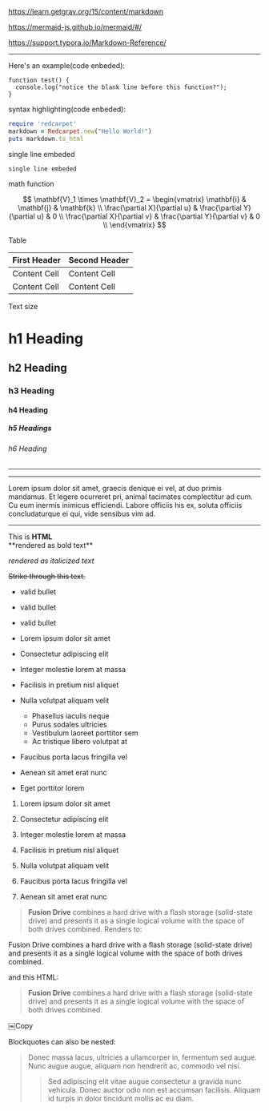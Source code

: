 https://learn.getgrav.org/15/content/markdown

https://mermaid-js.github.io/mermaid/#/

https://support.typora.io/Markdown-Reference/

---
Here's an example(code enbeded):


```     
function test() {
  console.log("notice the blank line before this function?");
}
```



syntax highlighting(code enbeded):
```ruby                     
require 'redcarpet'
markdown = Redcarpet.new("Hello World!")
puts markdown.to_html
```

single line embeded

`single line embeded`


math function

$$
\mathbf{V}_1 \times \mathbf{V}_2 =  \begin{vmatrix}
\mathbf{i} & \mathbf{j} & \mathbf{k} \\
\frac{\partial X}{\partial u} &  \frac{\partial Y}{\partial u} & 0 \\
\frac{\partial X}{\partial v} &  \frac{\partial Y}{\partial v} & 0 \\
\end{vmatrix}
$$

Table

| First Header | Second Header |
| ------------ | ------------- |
| Content Cell | Content Cell  |
| Content Cell | Content Cell  |


Text size

# h1 Heading
## h2 Heading
### h3 Heading
#### h4 Heading
##### h5 Headings
###### h6 Heading
<!--
This is a comment
-->
___
***

Lorem ipsum dolor sit amet, graecis denique ei vel, at duo primis mandamus. Et legere ocurreret pri, animal tacimates complectitur ad cum. Cu eum inermis inimicus efficiendi. Labore officiis his ex, soluta officiis concludaturque ei qui, vide sensibus vim ad.
___
<div class="class">
    This is <b>HTML</b>
</div>
**rendered as bold text**

_rendered as italicized text_

~~Strike through this text.~~

* valid bullet
- valid bullet
+ valid bullet

+ Lorem ipsum dolor sit amet
+ Consectetur adipiscing elit
+ Integer molestie lorem at massa
+ Facilisis in pretium nisl aliquet
+ Nulla volutpat aliquam velit
  - Phasellus iaculis neque
  - Purus sodales ultricies
  - Vestibulum laoreet porttitor sem
  - Ac tristique libero volutpat at
+ Faucibus porta lacus fringilla vel
+ Aenean sit amet erat nunc
+ Eget porttitor lorem

1. Lorem ipsum dolor sit amet

2. Consectetur adipiscing elit

3. Integer molestie lorem at massa

4. Facilisis in pretium nisl aliquet

5. Nulla volutpat aliquam velit

6. Faucibus porta lacus fringilla vel

7. Aenean sit amet erat nunc


> **Fusion Drive** combines a hard drive with a flash storage (solid-state drive) and presents it as a single logical volume with the space of both drives combined.
Renders to:

Fusion Drive combines a hard drive with a flash storage (solid-state drive) and presents it as a single logical volume with the space of both drives combined.

and this HTML:

<blockquote>
  <p><strong>Fusion Drive</strong> combines a hard drive with a flash storage (solid-state drive) and presents it as a single logical volume with the space of both drives combined.</p>
  </blockquote>
  ￼Copy


  Blockquotes can also be nested:
  > Donec massa lacus, ultricies a ullamcorper in, fermentum sed augue.
  Nunc augue augue, aliquam non hendrerit ac, commodo vel nisi.
  >> Sed adipiscing elit vitae augue consectetur a gravida nunc vehicula. Donec auctor
  odio non est accumsan facilisis. Aliquam id turpis in dolor tincidunt mollis ac eu diam.


